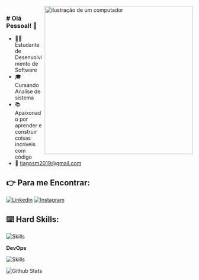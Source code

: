 <img src="https://raw.githubusercontent.com/MicaelliMedeiros/micaellimedeiros/master/image/computer-illustration.png" alt="ilustração de um computador" min-width="400px" max-width="400px" width="400px" align="right">


### # Olá Pessoal! :vulcan_salute:

- 👨‍🎓 Estudante de Desenvolvimento de Software
- 🎓 Cursando Analise de sistema
- 📚 Apaixonado por aprender e construir coisas incríveis com código
- 📩 tiagosm2019@gmail.com

 ## :point_right: Para me Encontrar:

[![Linkedin](https://img.shields.io/badge/LinkedIn-0077B5?style=flat&logo=linkedin)](https://www.linkedin.com/in/tiago-miranda-dev/)
[![Instagram](https://img.shields.io/badge/Instagram-E4405F?style=flat&logo=instagram&logoColor=white)]()


## :keyboard: Hard Skills:

![Skills](https://skillicons.dev/icons?i=nodejs,js,express,css,html,postgresql,jquery)



**DevOps**

![Skills](https://skillicons.dev/icons?i=git,github )

 <img
        align="left"
        src="https://github-readme-stats.vercel.app/api/top-langs/?username=tiago-tsm&theme=dark&hide_border=false&include_all_commits=true&count_private=true&layout=compact"
        alt="Github Stats"
      />

